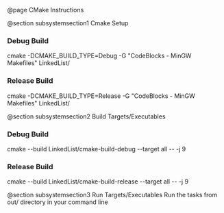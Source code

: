
@page CMake Instructions

@section subsystemsection1 Cmake Setup
### Debug Build
cmake -DCMAKE_BUILD_TYPE=Debug -G "CodeBlocks - MinGW Makefiles" LinkedList/

### Release Build
cmake -DCMAKE_BUILD_TYPE=Release -G "CodeBlocks - MinGW Makefiles" LinkedList/

@section subsystemsection2 Build Targets/Executables

### Debug Build
cmake --build LinkedList/cmake-build-debug --target all -- -j 9

### Release Build
cmake --build LinkedList/cmake-build-release --target all -- -j 9

@section subsystemsection3 Run Targets/Executables
Run the tasks from out/ directory in your command line
